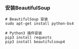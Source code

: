### 安装BeautifulSoup
```shell
# BeautifulSoup 安装
sudo apt-get install python-bs4

# Python3 插件安装
pip3 install requests
pip3 install beautifulsoup4
```

